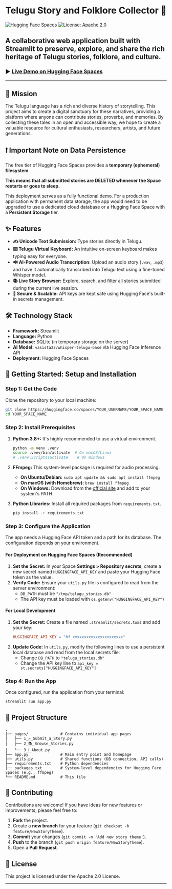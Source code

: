 
# Telugu Story and Folklore Collector 📖

[![Hugging Face Spaces](https://img.shields.io/badge/%F0%9F%A4%97%20Hugging%20Face-Spaces-blue)](https://huggingface.co/spaces/rohitc1612/Telugu-Story-Collector)
[![License: Apache 2.0](https://img.shields.io/badge/License-Apache_2.0-blue.svg)](https://opensource.org/licenses/Apache-2.0)

A collaborative web application built with Streamlit to preserve, explore, and share the rich heritage of Telugu stories, folklore, and culture.
---

### ► [Live Demo on Hugging Face Spaces](https://huggingface.co/spaces/rohitc1612/Telugu-Story-Collector)

---

## 🎯 Mission

The Telugu language has a rich and diverse history of storytelling. This project aims to create a digital sanctuary for these narratives, providing a platform where anyone can contribute stories, proverbs, and memories. By collecting these tales in an open and accessible way, we hope to create a valuable resource for cultural enthusiasts, researchers, artists, and future generations.

## ❗ Important Note on Data Persistence

The free tier of Hugging Face Spaces provides a **temporary (ephemeral) filesystem**.

**This means that all submitted stories are DELETED whenever the Space restarts or goes to sleep.**

This deployment serves as a fully functional demo. For a production application with permanent data storage, the app would need to be upgraded to use a dedicated cloud database or a Hugging Face Space with a **Persistent Storage** tier.

## ✨ Features

*   **✍️ Unicode Text Submission:** Type stories directly in Telugu.
*   **⌨️ Telugu Virtual Keyboard:** An intuitive on-screen keyboard makes typing easy for everyone.
*   **🔊 AI-Powered Audio Transcription:** Upload an audio story (`.wav`, `.mp3`) and have it automatically transcribed into Telugu text using a fine-tuned Whisper model.
*   **📚 Live Story Browser:** Explore, search, and filter all stories submitted during the current live session.
*   **🔐 Secure & Scalable:** API keys are kept safe using Hugging Face's built-in secrets management.

## 🛠️ Technology Stack

*   **Framework:** Streamlit
*   **Language:** Python
*   **Database:** SQLite (in temporary storage on the server)
*   **AI Model:** `vasista22/whisper-telugu-base` via Hugging Face Inference API
*   **Deployment:** Hugging Face Spaces

## 🚀 Getting Started: Setup and Installation

### Step 1: Get the Code

Clone the repository to your local machine:
```bash
git clone https://huggingface.co/spaces/YOUR_USERNAME/YOUR_SPACE_NAME
cd YOUR_SPACE_NAME
```

### Step 2: Install Prerequisites

1.  **Python 3.8+:** It's highly recommended to use a virtual environment.
    ```bash
    python -m venv .venv
    source .venv/bin/activate  # On macOS/Linux
    # .venv\Scripts\activate    # On Windows
    ```

2.  **FFmpeg:** This system-level package is required for audio processing.
    *   **On Ubuntu/Debian:** `sudo apt update && sudo apt install ffmpeg`
    *   **On macOS (with Homebrew):** `brew install ffmpeg`
    *   **On Windows:** Download from the [official site](https://ffmpeg.org/download.html) and add to your system's PATH.

3.  **Python Libraries:** Install all required packages from `requirements.txt`.
    ```bash
    pip install -r requirements.txt
    ```

### Step 3: Configure the Application

The app needs a Hugging Face API token and a path for its database. The configuration depends on your environment.

#### For Deployment on Hugging Face Spaces (Recommended)

1.  **Set the Secret:** In your Space **Settings > Repository secrets**, create a new secret named `HUGGINGFACE_API_KEY` and paste your Hugging Face token as the value.
2.  **Verify Code:** Ensure your `utils.py` file is configured to read from the server environment:
    *   `DB_PATH` must be `"/tmp/telugu_stories.db"`
    *   The API key must be loaded with `os.getenv("HUGGINGFACE_API_KEY")`

#### For Local Development

1.  **Set the Secret:** Create a file named `.streamlit/secrets.toml` and add your key:
    ```toml
    HUGGINGFACE_API_KEY = "hf_xxxxxxxxxxxxxxxxxxxxxx"
    ```
2.  **Update Code:** In `utils.py`, modify the following lines to use a persistent local database and read from the local secrets file:
    *   Change `DB_PATH` to `"telugu_stories.db"`
    *   Change the API key line to `api_key = st.secrets["HUGGINGFACE_API_KEY"]`

### Step 4: Run the App

Once configured, run the application from your terminal:
```bash
streamlit run app.py
```

## 📂 Project Structure

```
.
├── pages/              # Contains individual app pages
│   ├── 1_✍️_Submit_a_Story.py
│   ├── 2_📚_Browse_Stories.py
│   └── 3_ℹ️_About.py
├── app.py              # Main entry point and homepage
├── utils.py            # Shared functions (DB connection, API calls)
├── requirements.txt    # Python dependencies
├── packages.txt        # System-level dependencies for Hugging Face Spaces (e.g., ffmpeg)
└── README.md           # This file
```

## 🤝 Contributing

Contributions are welcome! If you have ideas for new features or improvements, please feel free to:
1.  **Fork** the project.
2.  Create a **new branch** for your feature (`git checkout -b feature/NewStoryTheme`).
3.  **Commit** your changes (`git commit -m 'Add new story theme'`).
4.  **Push** to the branch (`git push origin feature/NewStoryTheme`).
5.  Open a **Pull Request**.

## 📄 License

This project is licensed under the Apache 2.0 License.

---
```

